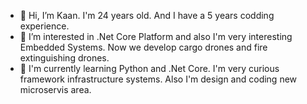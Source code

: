 - 👋 Hi, I’m Kaan. I'm 24 years old. And I have a 5 years codding experience. 
- 👀 I’m interested in .Net Core Platform and also I'm very interesting Embedded Systems. Now we develop cargo drones and fire extinguishing drones. 
- 🌱 I'm currently learning Python and .Net Core. I'm very curious framework infrastructure systems. Also I'm design and coding new microservis area.
<!---
mercandev/mercandev is a ✨ special ✨ repository because its `README.md` (this file) appears on your GitHub profile.
You can click the Preview link to take a look at your changes.
--->
